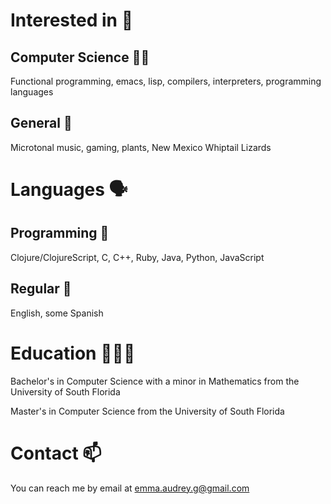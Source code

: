 # Interested in 🌱
## Computer Science 👩‍💻
Functional programming, emacs, lisp, compilers, interpreters, programming languages

## General 🐖
Microtonal music, gaming, plants, New Mexico Whiptail Lizards
# Languages 🗣️
## Programming 🤖
Clojure/ClojureScript, C, C++, Ruby, Java, Python, JavaScript

## Regular 💬
English, some Spanish

# Education 👩🏻‍🎓
Bachelor's in Computer Science with a minor in Mathematics from the University of South Florida

Master's in Computer Science from the University of South Florida

# Contact 📫
You can reach me by email at emma.audrey.g@gmail.com
<!--
**E-A-Griffin/E-A-Griffin** is a ✨ _special_ ✨ repository because its `README.md` (this file) appears on your GitHub profile.

Here are some ideas to get you started:

- 🔭 I’m currently working on ...
- 🌱 I’m currently learning ...
- 👯 I’m looking to collaborate on ...
- 🤔 I’m looking for help with ...
- 💬 Ask me about ...
- 📫 How to reach me: ...
- 😄 Pronouns: ...
- ⚡ Fun fact: ...
-->
